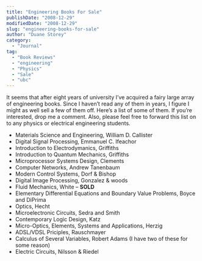 ```yaml
---
title: "Engineering Books For Sale"
publishDate: "2008-12-29"
modifiedDate: "2008-12-29"
slug: "engineering-books-for-sale"
author: "Duane Storey"
category:
  - "Journal"
tag:
  - "Book Reviews"
  - "engineering"
  - "Physics"
  - "Sale"
  - "ubc"
---
```


It seems that after eight years of university I’ve acquired a fairy large array of engineering books. Since I haven’t read any of them in years, I figure I might as well sell a few of them off. Here’s a list of some of them. If you’re interested, drop me a comment. Also, please feel free to forward this list on to any physics or electrical engineering students.

- Materials Science and Engineering, William D. Callister
- Digital Signal Processing, Emmanuel C. Ifeachor
- Introduction to Electrodymanics, Griffiths
- Introduction to Quantum Mechanics, Griffiths
- Microprocessor Systems Design, Clements
- Computer Networks, Andrew Tanenbaum
- Modern Control Systems, Dorf &amp; Bishop
- Digital Image Processing, Gonzalez &amp; woods
- Fluid Mechanics, White – **SOLD**
- Elementary Differential Equations and Boundary Value Problems, Boyce and DiPrima
- Optics, Hecht
- Microelectronic Circuits, Sedra and Smith
- Contemporary Logic Design, Katz
- Micro-Optics, Elements, Systems and Applications, Herzig
- ADSL/VDSL Priciples, Rauschmayer
- Calculus of Several Variables, Robert Adams (I have two of these for some reason)
- Electric Circuits, Nilsson &amp; Riedel